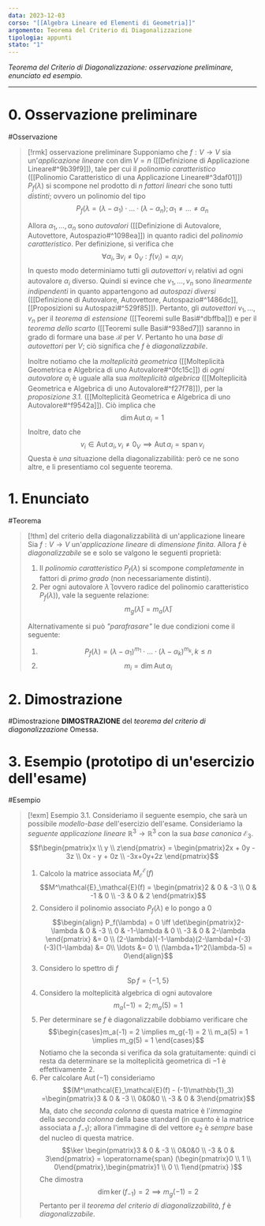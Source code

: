 ```yaml
---
data: 2023-12-03
corso: "[[Algebra Lineare ed Elementi di Geometria]]"
argomento: Teorema del Criterio di Diagonalizzazione
tipologia: appunti
stato: "1"
---
```

*Teorema del Criterio di Diagonalizzazione: osservazione preliminare, enunciato ed esempio.*
- - -
# 0. Osservazione preliminare
#Osservazione 
> [!rmk] osservazione preliminare
> Supponiamo che $f: V \longrightarrow V$ sia un'*applicazione lineare* con $\dim V = n$ ([[Definizione di Applicazione Lineare#^9b39f9]]), tale per cui il *polinomio caratteristico* ([[Polinomio Caratteristico di una Applicazione Lineare#^3daf01]]) $P_f(\lambda)$ si scompone nel prodotto di *$n$ fattori lineari* che sono tutti *distinti*; ovvero un polinomio del tipo
> $$P_f(\lambda = (\lambda-\alpha_1)\cdot \ldots \cdot (\lambda - \alpha_n); \alpha_1 \neq \ldots \neq \alpha_n$$
> 
> Allora $\alpha_1, \ldots, \alpha_n$ sono *autovalori* ([[Definizione di Autovalore, Autovettore, Autospazio#^1098ea]]) in quanto radici del *polinomio caratteristico*.
> Per definizione, si verifica che 
> $$\forall \alpha_i ,\exists v_i \neq 0_V: f(v_i) = \alpha_i v_i$$
> In questo modo determiniamo tutti gli *autovettori* $v_i$ relativi ad ogni autovalore $\alpha_i$ diverso.
> Quindi si evince che $v_1, \ldots, v_n$ sono *linearmente indipendenti* in quanto appartengono ad *autospazi diversi* ([[Definizione di Autovalore, Autovettore, Autospazio#^1486dc]], [[Proposizioni su Autospazi#^529f85]]).
> Pertanto, gli *autovettori* $v_1, \ldots, v_n$ per il *teorema di estensione* ([[Teoremi sulle Basi#^dbffba]]) e per il *teorema dello scarto* ([[Teoremi sulle Basi#^938ed7]]) saranno in grado di formare una base $\mathcal{B}$ per $V$.
> Pertanto ho una *base di autovettori* per $V$; ciò significa che $f$ è *diagonalizzabile*.
> 
> Inoltre notiamo che la *molteplicità geometrica* ([[Molteplicità Geometrica e Algebrica di uno Autovalore#^0fc15c]]) di *ogni autovalore* $\alpha_i$ è uguale alla sua *molteplicità algebrica* ([[Molteplicità Geometrica e Algebrica di uno Autovalore#^f27f78]]), per la *proposizione 3.1.* ([[Molteplicità Geometrica e Algebrica di uno Autovalore#^f9542a]]).
> Ciò implica che 
> $$\dim \operatorname{Aut}{\alpha_i}=1$$
> Inoltre, dato che 
> $$v_i \in \operatorname{Aut}{\alpha_i}, v_i \neq 0_V \implies \operatorname{Aut}{\alpha_i} = \operatorname{span}{v_i}$$
> Questa è *una* situazione della diagonalizzabilità: però ce ne sono altre, e li presentiamo col seguente teorema.
# 1. Enunciato
#Teorema 
> [!thm] del criterio della diagonalizzabilità di un'applicazione lineare
> Sia $f: V \longrightarrow V$ un'*applicazione lineare* di *dimensione finita*. 
> Allora $f$ è *diagonalizzabile* se e solo se valgono le seguenti proprietà:
> 1. Il *polinomio caratteristico* $P_f(\lambda)$ si scompone *completamente* in fattori di *primo grado* (non necessariamente distinti).
> 2. Per ogni autovalore $\bar{\lambda}$ (ovvero radice del polinomio caratteristico $P_f(\lambda)$), vale la seguente relazione:
>    $$m_g(\bar{\lambda}) = m_a(\bar{\lambda})$$
>    
> Alternativamente si può *"parafrasare"* le due condizioni come il seguente:
> 1. $$P_f(\lambda) = (\lambda-\alpha_1)^{m_1} \cdot \ldots \cdot (\lambda-\alpha_k)^{m_k}, k \leq n$$
> 2. $$m_i = \dim \operatorname{Aut}{\alpha_i}$$
# 2. Dimostrazione
#Dimostrazione 
**DIMOSTRAZIONE** del *teorema del criterio di diagonalizzazione*
Omessa.
# 3. Esempio (prototipo di un'esercizio dell'esame)
#Esempio 
> [!exm] Esempio 3.1.
> Consideriamo il seguente esempio, che sarà un possibile *modello-base* dell'esercizio dell'esame.
> Consideriamo la *seguente applicazione lineare* $\mathbb{R}^3 \longrightarrow \mathbb{R}^3$ con la sua *base canonica* $\mathcal{E}_3$.
> $$f\begin{pmatrix}x \\ y \\ z\end{pmatrix} = \begin{pmatrix}2x + 0y - 3z \\ 0x - y + 0z \\ -3x+0y+2z \end{pmatrix}$$
> 1. Calcolo la matrice associata $M^\mathcal{E}_\mathcal{E}(f)$
>    $$M^\mathcal{E}_\mathcal{E}(f) = \begin{pmatrix}2 & 0 & -3 \\ 0 & -1 & 0 \\ -3 & 0 & 2 \end{pmatrix}$$
> 2. Considero il polinomio associato $P_f(\lambda)$ e lo pongo a 0
>    $$\begin{align} P_f(\lambda) = 0 \iff \det\begin{pmatrix}2-\lambda & 0 & -3 \\ 0 & -1-\lambda & 0 \\ -3 & 0 & 2-\lambda \end{pmatrix} &= 0 \\ (2-\lambda)(-1-\lambda)(2-\lambda)+(-3)(-3)(1-\lambda) &= 0\\  \ldots &= 0 \\ (\lambda+1)^2(\lambda-5) = 0\end{align}$$
> 3. Considero lo spettro di $f$
>    $$\operatorname{Sp}{f} = \{-1, 5\}$$
> 4. Considero la molteplicità algebrica di ogni autovalore
>    $$m_a(-1) = 2; m_a(5) = 1$$
> 5. Per determinare se $f$ è diagonalizzabile dobbiamo verificare che
>    $$\begin{cases}m_a(-1) = 2 \implies m_g(-1) = 2 \\ m_a(5) = 1 \implies m_g(5) = 1 \end{cases}$$
>    Notiamo che la seconda si verifica da sola gratuitamente: quindi ci resta da determinare se la molteplicità geometrica di $-1$ è effettivamente $2$.
> 6. Per calcolare $\operatorname{Aut}{(-1)}$ consideriamo
>    $$(M^\mathcal{E}_\mathcal{E}(f) - (-1)\mathbb{1}_3) =\begin{pmatrix}3 & 0 & -3 \\ 0&0&0 \\ -3 & 0 & 3\end{pmatrix}$$
>    Ma, dato che *seconda colonna* di questa matrice è l'*immagine* della *seconda colonna* della base standard (in quanto è la matrice associata a $f_{-1}$); allora l'immagine di del vettore $e_2$ è *sempre* base del nucleo di questa matrice.
>    $$\ker \begin{pmatrix}3 & 0 & -3 \\ 0&0&0 \\ -3 & 0 & 3\end{pmatrix} = \operatorname{span} (\begin{pmatrix}0 \\ 1 \\ 0\end{pmatrix},\begin{pmatrix}1 \\ 0 \\ 1\end{pmatrix} )$$
>    Che dimostra
>    $$\dim \ker (f_{-1}) = 2 \implies m_g(-1) = 2$$
>    Pertanto per il *teorema del criterio di diagonalizzabilità*, $f$ è *diagonalizzabile*.
